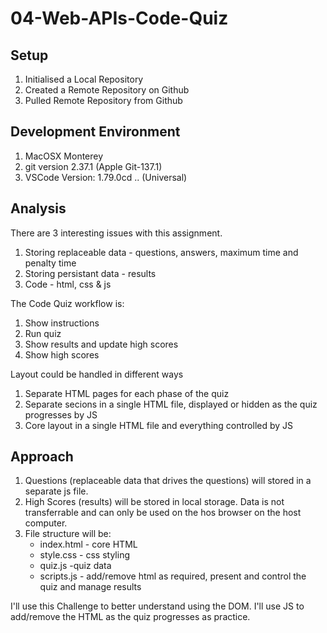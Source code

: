 # 04-Web-APIs-Code-Quiz
## Setup
1. Initialised a Local Repository
2. Created a Remote Repository on Github
3. Pulled Remote Repository from Github

## Development Environment
1. MacOSX Monterey
2. git version 2.37.1 (Apple Git-137.1)
3. VSCode Version: 1.79.0cd .. (Universal)

## Analysis
There are 3 interesting issues with this assignment.
1. Storing replaceable data - questions, answers, maximum time and penalty time
2. Storing persistant data - results
3. Code - html, css & js 

The Code Quiz workflow is:
1. Show instructions
2. Run quiz
3. Show results and update high scores
4. Show high scores

Layout could be handled in different ways
1. Separate HTML pages for each phase of the quiz 
2. Separate secions in a single HTML file, displayed or hidden as the quiz progresses by JS
3. Core layout in a single HTML file and everything controlled by JS

## Approach
1. Questions (replaceable data that drives the questions) will stored in a separate js file.
2. High Scores (results) will be stored in local storage. Data is not transferrable and can only be used on the hos browser on the host computer. 
3. File structure will be:
    * index.html - core HTML
    * style.css - css styling
    * quiz.js -quiz data 
    * scripts.js - add/remove html as required, present and control the quiz and manage results 

I'll use this Challenge to better understand using the DOM. I'll use JS to add/remove the HTML as the quiz progresses as practice.





